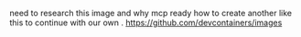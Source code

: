 need to research this image and why mcp ready how to create another like this to continue with our own . 
https://github.com/devcontainers/images
